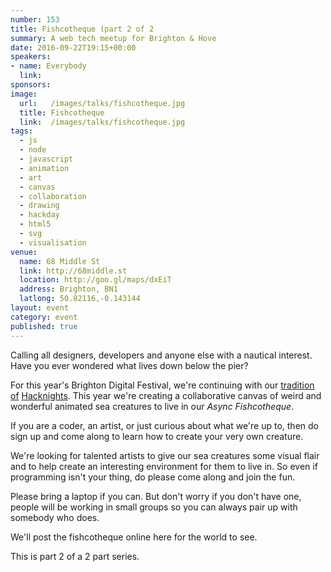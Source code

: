 ```yaml
---
number: 153
title: Fishcotheque (part 2 of 2
summary: A web tech meetup for Brighton & Hove
date: 2016-09-22T19:15+00:00
speakers:
- name: Everybody
  link:
sponsors:
image:
  url:   /images/talks/fishcotheque.jpg
  title: Fishcotheque
  link:  /images/talks/fishcotheque.jpg
tags:
  - js
  - node
  - javascript
  - animation
  - art
  - canvas
  - collaboration
  - drawing
  - hackday
  - html5
  - svg
  - visualisation
venue:
  name: 68 Middle St
  link: http://68middle.st
  location: http://goo.gl/maps/dxEiT
  address: Brighton, BN1
  latlong: 50.82116,-0.143144
layout: event
category: event
published: true
---
```


Calling all designers, developers and anyone else with a nautical interest. Have you ever wondered what lives down below the pier?

For this year's Brighton Digital Festival, we're continuing with our [tradition](https://asyncjs.com/playcanvas-hacknight-part-1/) [of](https://asyncjs.com/robocode-hackathon-part-1/) [Hacknights](https://asyncjs.com/jungle/). This year we're creating a collaborative canvas of weird and wonderful animated sea creatures to live in our *Async Fishcotheque*.

If you are a coder, an artist, or just curious about what we're up to, then do sign up and come along to learn how to create your very own creature.

We're looking for talented artists to give our sea creatures some visual flair and to help create an interesting environment for them to live in. So even if programming isn't your thing, do please come along and join the fun.

Please bring a laptop if you can. But don't worry if you don't have one, people will be working in small groups so you can always pair up with somebody who does.

We'll post the fishcotheque online here for the world to see.

This is part 2 of a 2 part series.

